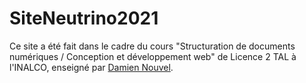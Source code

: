 # SiteNeutrino2021

Ce site a été fait dans le cadre du cours "Structuration de documents numériques / Conception et développement web" de Licence 2 TAL à l'INALCO, enseigné par [Damien Nouvel](https://damien.nouvels.net/fr/accueil).